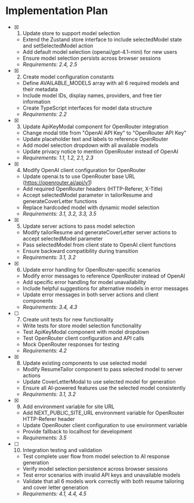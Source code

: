 # Implementation Plan

- [x] 1. Update store to support model selection
  - Extend the Zustand store interface to include selectedModel state and setSelectedModel action
  - Add default model selection (openai/gpt-4.1-mini) for new users
  - Ensure model selection persists across browser sessions
  - _Requirements: 2.4, 2.5_

- [x] 2. Create model configuration constants
  - Define AVAILABLE_MODELS array with all 6 required models and their metadata
  - Include model IDs, display names, providers, and free tier information
  - Create TypeScript interfaces for model data structure
  - _Requirements: 2.2_

- [x] 3. Update ApiKeyModal component for OpenRouter integration
  - Change modal title from "OpenAI API Key" to "OpenRouter API Key"
  - Update placeholder text and labels to reference OpenRouter
  - Add model selection dropdown with all available models
  - Update privacy notice to mention OpenRouter instead of OpenAI
  - _Requirements: 1.1, 1.2, 2.1, 2.3_

- [x] 4. Modify OpenAI client configuration for OpenRouter
  - Update openai.ts to use OpenRouter base URL (https://openrouter.ai/api/v1)
  - Add required OpenRouter headers (HTTP-Referer, X-Title)
  - Accept selectedModel parameter in tailorResume and generateCoverLetter functions
  - Replace hardcoded model with dynamic model selection
  - _Requirements: 3.1, 3.2, 3.3, 3.5_

- [x] 5. Update server actions to pass model selection
  - Modify tailorResume and generateCoverLetter server actions to accept selectedModel parameter
  - Pass selectedModel from client state to OpenAI client functions
  - Ensure backward compatibility during transition
  - _Requirements: 3.1, 3.2_

- [x] 6. Update error handling for OpenRouter-specific scenarios
  - Modify error messages to reference OpenRouter instead of OpenAI
  - Add specific error handling for model unavailability
  - Include helpful suggestions for alternative models in error messages
  - Update error messages in both server actions and client components
  - _Requirements: 3.4, 4.3_

- [ ] 7. Create unit tests for new functionality
  - Write tests for store model selection functionality
  - Test ApiKeyModal component with model dropdown
  - Test OpenRouter client configuration and API calls
  - Mock OpenRouter responses for testing
  - _Requirements: 4.2_

- [x] 8. Update existing components to use selected model
  - Modify ResumeTailor component to pass selected model to server actions
  - Update CoverLetterModal to use selected model for generation
  - Ensure all AI-powered features use the selected model consistently
  - _Requirements: 3.1, 3.2_

- [x] 9. Add environment variable for site URL
  - Add NEXT_PUBLIC_SITE_URL environment variable for OpenRouter HTTP-Referer header
  - Update OpenRouter client configuration to use environment variable
  - Provide fallback to localhost for development
  - _Requirements: 3.5_

- [ ] 10. Integration testing and validation
  - Test complete user flow from model selection to AI response generation
  - Verify model selection persistence across browser sessions
  - Test error scenarios with invalid API keys and unavailable models
  - Validate that all 6 models work correctly with both resume tailoring and cover letter generation
  - _Requirements: 4.1, 4.4, 4.5_